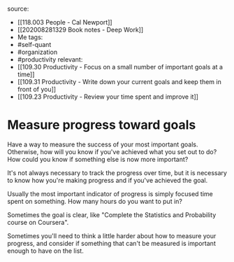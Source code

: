 source: 
- [[118.003 People - Cal Newport]] 
- [[202008281329 Book notes - Deep Work]]
- Me
tags: 
- #self-quant 
- #organization 
- #productivity 
relevant:
- [[109.30 Productivity - Focus on a small number of important goals at a time]]
- [[109.31 Productivity - Write down your current goals and keep them in front of you]]
- [[109.23 Productivity - Review your time spent and improve it]]

# Measure progress toward goals

Have a way to measure the success of your most important goals. Otherwise, how will you know if you've achieved what you set out to do? How could you know if something else is now more important?

It's not always necessary to track the progress over time, but it is necessary to know how you're making progress and if you've achieved the goal.

Usually the most important indicator of progress is simply focused time spent on something. How many hours do you want to put in?

Sometimes the goal is clear, like "Complete the Statistics and Probability course on Coursera".

Sometimes you'll need to think a little harder about how to measure your progress, and consider if something that can't be measured is important enough to have on the list.